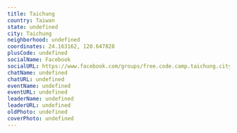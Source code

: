 ```yaml
---
title: Taichung
country: Taiwan
state: undefined
city: Taichung
neighborhood: undefined
coordinates: 24.163162, 120.647828
plusCode: undefined
socialName: Facebook
socialURL: https://www.facebook.com/groups/free.code.camp.taichung.city
chatName: undefined
chatURL: undefined
eventName: undefined
eventURL: undefined
leaderName: undefined
leaderURL: undefined
oldPhoto: undefined
coverPhoto: undefined
---
```

